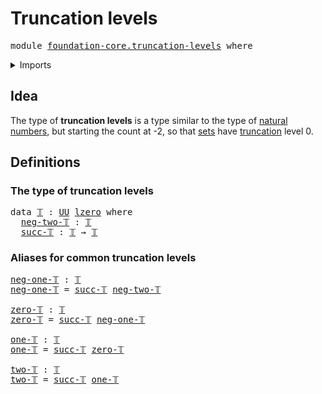 # Truncation levels

<pre class="Agda"><a id="30" class="Keyword">module</a> <a id="37" href="foundation-core.truncation-levels.html" class="Module">foundation-core.truncation-levels</a> <a id="71" class="Keyword">where</a>
</pre>
<details><summary>Imports</summary>

<pre class="Agda"><a id="127" class="Keyword">open</a> <a id="132" class="Keyword">import</a> <a id="139" href="foundation.universe-levels.html" class="Module">foundation.universe-levels</a>
</pre>
</details>

## Idea

The type of **truncation levels** is a type similar to the type of
[natural numbers](elementary-number-theory.natural-numbers.md), but starting the
count at -2, so that [sets](foundation-core.sets.md) have
[truncation](foundation-core.truncated-types.md) level 0.

## Definitions

### The type of truncation levels

<pre class="Agda"><a id="516" class="Keyword">data</a> <a id="𝕋"></a><a id="521" href="foundation-core.truncation-levels.html#521" class="Datatype">𝕋</a> <a id="523" class="Symbol">:</a> <a id="525" href="Agda.Primitive.html#388" class="Primitive">UU</a> <a id="528" href="Agda.Primitive.html#915" class="Primitive">lzero</a> <a id="534" class="Keyword">where</a>
  <a id="𝕋.neg-two-𝕋"></a><a id="542" href="foundation-core.truncation-levels.html#542" class="InductiveConstructor">neg-two-𝕋</a> <a id="552" class="Symbol">:</a> <a id="554" href="foundation-core.truncation-levels.html#521" class="Datatype">𝕋</a>
  <a id="𝕋.succ-𝕋"></a><a id="558" href="foundation-core.truncation-levels.html#558" class="InductiveConstructor">succ-𝕋</a> <a id="565" class="Symbol">:</a> <a id="567" href="foundation-core.truncation-levels.html#521" class="Datatype">𝕋</a> <a id="569" class="Symbol">→</a> <a id="571" href="foundation-core.truncation-levels.html#521" class="Datatype">𝕋</a>
</pre>
### Aliases for common truncation levels

<pre class="Agda"><a id="neg-one-𝕋"></a><a id="628" href="foundation-core.truncation-levels.html#628" class="Function">neg-one-𝕋</a> <a id="638" class="Symbol">:</a> <a id="640" href="foundation-core.truncation-levels.html#521" class="Datatype">𝕋</a>
<a id="642" href="foundation-core.truncation-levels.html#628" class="Function">neg-one-𝕋</a> <a id="652" class="Symbol">=</a> <a id="654" href="foundation-core.truncation-levels.html#558" class="InductiveConstructor">succ-𝕋</a> <a id="661" href="foundation-core.truncation-levels.html#542" class="InductiveConstructor">neg-two-𝕋</a>

<a id="zero-𝕋"></a><a id="672" href="foundation-core.truncation-levels.html#672" class="Function">zero-𝕋</a> <a id="679" class="Symbol">:</a> <a id="681" href="foundation-core.truncation-levels.html#521" class="Datatype">𝕋</a>
<a id="683" href="foundation-core.truncation-levels.html#672" class="Function">zero-𝕋</a> <a id="690" class="Symbol">=</a> <a id="692" href="foundation-core.truncation-levels.html#558" class="InductiveConstructor">succ-𝕋</a> <a id="699" href="foundation-core.truncation-levels.html#628" class="Function">neg-one-𝕋</a>

<a id="one-𝕋"></a><a id="710" href="foundation-core.truncation-levels.html#710" class="Function">one-𝕋</a> <a id="716" class="Symbol">:</a> <a id="718" href="foundation-core.truncation-levels.html#521" class="Datatype">𝕋</a>
<a id="720" href="foundation-core.truncation-levels.html#710" class="Function">one-𝕋</a> <a id="726" class="Symbol">=</a> <a id="728" href="foundation-core.truncation-levels.html#558" class="InductiveConstructor">succ-𝕋</a> <a id="735" href="foundation-core.truncation-levels.html#672" class="Function">zero-𝕋</a>

<a id="two-𝕋"></a><a id="743" href="foundation-core.truncation-levels.html#743" class="Function">two-𝕋</a> <a id="749" class="Symbol">:</a> <a id="751" href="foundation-core.truncation-levels.html#521" class="Datatype">𝕋</a>
<a id="753" href="foundation-core.truncation-levels.html#743" class="Function">two-𝕋</a> <a id="759" class="Symbol">=</a> <a id="761" href="foundation-core.truncation-levels.html#558" class="InductiveConstructor">succ-𝕋</a> <a id="768" href="foundation-core.truncation-levels.html#710" class="Function">one-𝕋</a>
</pre>